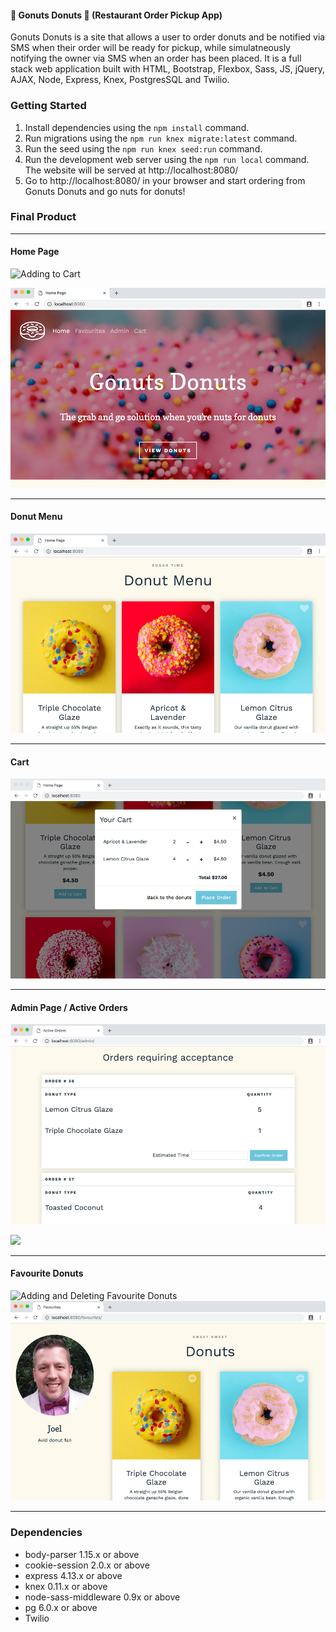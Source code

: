 #### 🍩 Gonuts Donuts 🍩  (Restaurant Order Pickup App)

Gonuts Donuts is a site that allows a user to order donuts and be notified via SMS when their order will be ready for pickup, while simulatneously notifying the owner via SMS when an order has been placed.
It is a full stack web application built with HTML, Bootstrap, Flexbox, Sass, JS, jQuery, AJAX, Node, Express, Knex, PostgresSQL and Twilio.

### Getting Started

1. Install dependencies using the `npm install` command.
2. Run migrations using the `npm run knex migrate:latest` command.
3. Run the seed using the `npm run knex seed:run` command.
4. Run the development web server using the `npm run local` command. The website will be served at http://localhost:8080/ 
5. Go to http://localhost:8080/ in your browser and start ordering from Gonuts Donuts and go nuts for donuts!


### Final Product

--------------------

#### Home Page

![Adding to Cart](https://i.gyazo.com/c4c41fed0849e8158cbb641b6d8bdfaa.gif)

![Home Page](https://github.com/KevinZ7/RestaurantApp/blob/master/docs/Home-Page.jpg)

--------------------

#### Donut Menu
![Donut Menu](https://github.com/KevinZ7/RestaurantApp/blob/master/docs/Donut-Menu.jpg)

--------------------

#### Cart
![Cart](https://github.com/KevinZ7/RestaurantApp/blob/master/docs/Cart.jpg)

--------------------

#### Admin Page / Active Orders
![Active Orders](https://github.com/KevinZ7/RestaurantApp/blob/master/docs/Active-Orders.jpg)

<img src="https://i.gyazo.com/78f044dcc5ec7164f50785717ed5ae8f.gif" width="800" style="text-align: center;"/>

--------------------

#### Favourite Donuts
![Adding and Deleting Favourite Donuts](https://i.gyazo.com/d394c6307333ee09f931a19b9c69b7a2.gif)
![Favourite Donuts](https://github.com/KevinZ7/RestaurantApp/blob/master/docs/Favourite-Donuts.jpg)

--------------------

### Dependencies

- body-parser 1.15.x or above
- cookie-session 2.0.x or above
- express 4.13.x or above
- knex 0.11.x or above
- node-sass-middleware 0.9x or above
- pg 6.0.x or above
- Twilio
